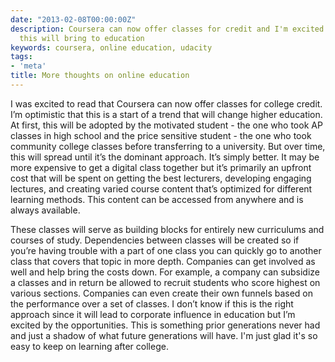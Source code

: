 ```yaml
---
date: "2013-02-08T00:00:00Z"
description: Coursera can now offer classes for credit and I'm excited by the changes
  this will bring to education
keywords: coursera, online education, udacity
tags:
- 'meta'
title: More thoughts on online education
---
```


I was excited to read that Coursera can now offer classes for college credit. I’m optimistic that this is a start of a trend that will change higher education. At first, this will be adopted by the motivated student - the one who took AP classes in high school and the price sensitive student - the one who took community college classes before transferring to a university. But over time, this will spread until it’s the dominant approach. It’s simply better. It may be more expensive to get a digital class together but it’s primarily an upfront cost that will be spent on getting the best lecturers, developing engaging lectures, and creating varied course content that’s optimized for different learning methods. This content can be accessed from anywhere and is always available.

These classes will serve as building blocks for entirely new curriculums and courses of study. Dependencies between classes will be created so if you’re having trouble with a part of one class you can quickly go to another class that covers that topic in more depth. Companies can get involved as well and help bring the costs down. For example, a company can subsidize a classes and in return be allowed to recruit students who score highest on various sections. Companies can even create their own funnels based on the performance over a set of classes. I don’t know if this is the right approach since it will lead to corporate influence in education but I’m excited by the opportunities. This is something prior generations never had and just a shadow of what future generations will have. I'm just glad it's so easy to keep on learning after college.